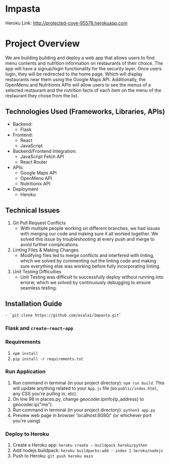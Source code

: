 # Impasta

Heroku Link: http://protected-cove-95578.herokuapp.com

# Project Overview

We are building building and deploy a web app that allows users to find menu contents and nutrition information on restaurants of their choice. The app will have a signup/login functionality for the security layer. Once users login, they will be redirected to the home page. Which will display restaurants near them using the Google Maps API. Additionally, the OpenMenu and Nutritionix APIs will allow users to see the menus of a selected restaurant and the nutrition facts of each item on the menu of the restaurant they chose from the list.

## Technologies Used (Frameworks, Libraries, APIs)

- Backend:
    - Flask
- Frontend:
    - React
    - JavaScript
- Backend/Frontend Integration:
    - JavaScript Fetch API
    - React Router
- APIs:
    - Google Maps API
    - OpenMenu API
    - Nutritionix API
- Deployment
    - Heroku

## Technical Issues
1. Git Pull Request Conflicts
    - With multiple people working on different branches, we had issues with merging our code and making sure it all worked together. We solved this issue by troubleshooting at every push and merge to avoid further complications.
2. Linting Files & Making Changes
    - Modifying files led to merge conflicts and interfered with linting, which we solved by commenting out the linting code and making sure everything else was working before fully incorporating linting.
3. Unit Testing Difficulties
    - Unit Testing was difficult to successfully deploy without running into errorw, which we solved by continuously debugging to ensure seamless testing. 

## Installation Guide
    - `git clone https://github.com/esala1/Impasta.git`
### Flask and `create-react-app`

### Requirements

1. `npm install`
2. `pip install -r requirements.txt`

### Run Application

1. Run command in terminal (in your project directory): `npm run build`. This will update anything related to your `App.js` file (so `public/index.html`, any CSS you're pulling in, etc).
2. On line 96 in places.py, change geocoder.ipinfo(ip_address) to geocoder.ip("me").
3. Run command in terminal (in your project directory): `python3 app.py`
4. Preview web page in browser 'localhost:8080/' (or whichever port you're using)


### Deploy to Heroku

1. Create a Heroku app: `heroku create --buildpack heroku/python`
2. Add nodejs buildpack: `heroku buildpacks:add --index 1 heroku/nodejs`
3. Push to Heroku: `git push heroku main`
